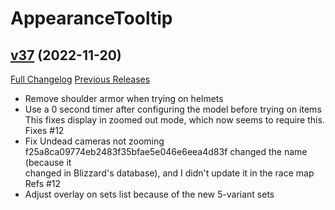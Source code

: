 # AppearanceTooltip

## [v37](https://github.com/kemayo/wow-appearancetooltip/tree/v37) (2022-11-20)
[Full Changelog](https://github.com/kemayo/wow-appearancetooltip/compare/v36...v37) [Previous Releases](https://github.com/kemayo/wow-appearancetooltip/releases)

- Remove shoulder armor when trying on helmets  
- Use a 0 second timer after configuring the model before trying on items  
    This fixes display in zoomed out mode, which now seems to require this.  
    Fixes #12  
- Fix Undead cameras not zooming  
    f25a8ca09774eb2483f35bfae5e046e6eea4d83f changed the name (because it  
    changed in Blizzard's database), and I didn't update it in the race map  
    Refs #12  
- Adjust overlay on sets list because of the new 5-variant sets  
